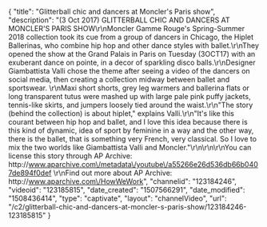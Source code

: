 {
    "title": "Glitterball chic and dancers at Moncler's Paris show",
    "description": "(3 Oct 2017) GLITTERBALL CHIC AND DANCERS AT MONCLER'S PARIS SHOW\r\nMoncler Gamme Rouge's Spring-Summer 2018 collection took its cue from a group of dancers in Chicago, the Hiplet Ballerinas, who combine hip hop and other dance styles with ballet.\r\nThey opened the show at the Grand Palais in Paris on Tuesday (3OCT17) with an exuberant dance on pointe, in a decor of sparkling disco balls.\r\nDesigner Giambattista Valli chose the theme after seeing a video of the dancers on social media, then creating a collection midway between ballet and sportswear. \r\nMaxi short shorts, grey leg warmers and ballerina flats or long transparent tutus were mashed up with large pale pink puffy jackets, tennis-like skirts, and jumpers loosely tied around the waist.\r\n\"The story (behind the collection) is about hiplet,\" explains Valli.\r\n\"It's like this courant between hip hop and ballet, and I love this idea because there is this kind of dynamic, idea of sport by feminine in a way and the other way, there is the ballet, that is something very French, very classical. So I love to mix the two worlds like Giambattista Valli and Moncler.\"\r\n\r\n\r\nYou can license this story through AP Archive: http:\/\/www.aparchive.com\/metadata\/youtube\/a55266e26d536db66b0407de894f0def \r\nFind out more about AP Archive: http:\/\/www.aparchive.com\/HowWeWork",
    "channelid": "123184246",
    "videoid": "123185815",
    "date_created": "1507566291",
    "date_modified": "1508436414",
    "type": "captivate",
    "layout": "channelVideo",
    "url": "\/c2\/glitterball-chic-and-dancers-at-moncler-s-paris-show\/123184246-123185815"
}